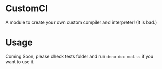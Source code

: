 # CustomCI
A module to create your own custom compiler and interpreter! (It is bad.)

# Usage
Coming Soon, please check tests folder and run `deno doc mod.ts` if you want to use it.
